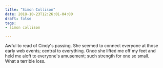 ```yaml
---
title: "Simon Collison"
date: 2018-10-23T12:26:01-04:00
draft: false
tags:
- simon collison

---
```


Awful to read of Cindy's passing. She seemed to connect everyone at those early web events; central to everything. Once she lifted me off my feet and held me aloft to everyone's amusement; such strength for one so small. What a terrible loss.
